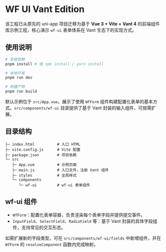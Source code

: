 # WF UI Vant Edition

该工程已从原先的 uni-app 项目迁移为基于 **Vue 3 + Vite + Vant 4** 的前端组件库示例工程，核心演示 `wf-ui` 表单体系在 Vant 生态下的实现方式。

## 使用说明

```bash
# 安装依赖
pnpm install # 或 npm install / yarn install

# 本地开发
pnpm run dev

# 构建产物
pnpm run build
```

默认示例位于 `src/App.vue`，展示了使用 `WfForm` 组件构建配置化表单的基本方式。`src/components/wf-ui` 目录提供了基于 Vant 封装的输入组件，可按需扩展。

## 目录结构

```
├─ index.html          # 入口 HTML
├─ vite.config.js      # Vite 配置
├─ package.json        # 项目依赖
└─ src
   ├─ App.vue          # 示例页面
   ├─ main.js          # 入口文件，注册 Vant 组件
   ├─ styles           # 全局样式
   └─ components
      └─ wf-ui         # wf-ui 表单组件
```

## wf-ui 组件

- `WfForm`：配置化表单容器，负责渲染每个表单字段并提供提交事件。
- `InputField`、`SelectField`、`RadioField` 等：基于 Vant 封装的具体字段组件，支持常见的交互形态。

如需扩展新的字段类型，可在 `src/components/wf-ui/fields` 中新增组件，并在 `WfForm` 的 `resolveComponent` 函数内完成映射。
